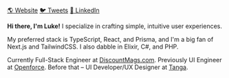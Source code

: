 [🌎 Website](https://lukeivie.com)   [🐦 Tweets](https://twitter.com/IvieLuke)   [💼 LinkedIn](https://linkedin.com/in/luke-ivie)

**Hi there, I'm Luke!** I specialize in crafting simple, intuitive user experiences.

My preferred stack is TypeScript, React, and Prisma, and I'm a big fan of Next.js and TailwindCSS. I also dabble in Elixir, C#, and PHP.

Currently Full-Stack Engineer at [DiscountMags.com](https://discountmags.com). Previously UI Engineer at [Openforce](https://oforce.com). Before that – UI Developer/UX Designer at [Tanga](https://www.tanga.com/).
